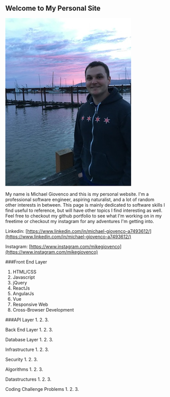 ## Welcome to My Personal Site

![Image](https://raw.githubusercontent.com/mgiovenco/mgiovenco.github.io/master/IMG_0337_2_60.jpg)

My name is Michael Giovenco and this is my personal website.  I'm a professional software engineer, aspiring naturalist, and a lot of random other interests in between.  This page is mainly dedicated to software skills I find useful to reference, but will have other topics I find interesting as well.  Feel free to checkout my github portfolio to see what I'm working on in my freetime or checkout my instagram for any adventures I'm getting into.

Linkedin: [https://www.linkedin.com/in/michael-giovenco-a7493612/](https://www.linkedin.com/in/michael-giovenco-a7493612/)

Instagram: [https://www.instagram.com/mikegiovenco](https://www.instagram.com/mikegiovenco)

###Front End Layer
1. HTML/CSS
2. Javascript
3. jQuery
4. ReactJs
5. AngularJs
6. Vue
7. Responsive Web
8. Cross-Browser Development

###API Layer
1.
2.
3.

Back End Layer
1.
2.
3.

Database Layer
1.
2.
3.

Infrastructure
1.
2.
3.

Security
1.
2.
3.

Algorithms
1.
2.
3.

Datastructures
1.
2.
3.

Coding Challenge Problems
1.
2.
3.
